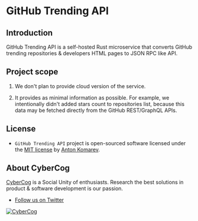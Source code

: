 # GitHub Trending API

## Introduction

GitHub Trending API is a self-hosted Rust microservice that converts GitHub trending repositories & developers HTML pages to JSON RPC like API.

## Project scope

1. We don't plan to provide cloud version of the service.

2. It provides as minimal information as possible.
For example, we intentionally didn't added stars count to repositories list,
because this data may be fetched directly from the GitHub REST/GraphQL APIs.

## License

- `GitHub Trending API` project is open-sourced software licensed under the [MIT license](LICENSE) by [Anton Komarev].

## About CyberCog

[CyberCog] is a Social Unity of enthusiasts. Research the best solutions in product & software development is our passion.

- [Follow us on Twitter](https://twitter.com/cybercog)

<a href="https://cybercog.su"><img src="https://cloud.githubusercontent.com/assets/1849174/18418932/e9edb390-7860-11e6-8a43-aa3fad524664.png" alt="CyberCog"></a>

[Anton Komarev]: https://komarev.com
[CyberCog]: https://cybercog.su
